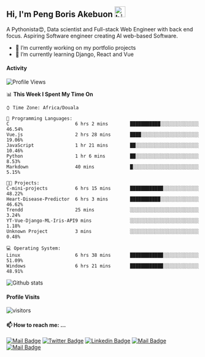  ## Hi, I'm Peng Boris Akebuon <img src="https://user-images.githubusercontent.com/1303154/88677602-1635ba80-d120-11ea-84d8-d263ba5fc3c0.gif" width="28px" alt="hi">

 A Pythonista😍, Data scientist and Full-stack Web Engineer with back end focus. Aspiring Software engineer creating AI web-based Software.
- 🔭 I’m currently working on my portfolio projects
- 🌱 I’m currently learning Django, React and Vue

#### Activity
<!--START_SECTION:waka-->
![Profile Views](http://img.shields.io/badge/Profile%20Views-356-blue)

📊 **This Week I Spent My Time On** 

```text
⌚︎ Time Zone: Africa/Douala

💬 Programming Languages: 
C                        6 hrs 2 mins        ███████████░░░░░░░░░░░░░░   46.54% 
Vue.js                   2 hrs 28 mins       ████░░░░░░░░░░░░░░░░░░░░░   19.06% 
JavaScript               1 hr 21 mins        ██░░░░░░░░░░░░░░░░░░░░░░░   10.46% 
Python                   1 hr 6 mins         ██░░░░░░░░░░░░░░░░░░░░░░░   8.53% 
Markdown                 40 mins             █░░░░░░░░░░░░░░░░░░░░░░░░   5.15%

🐱‍💻 Projects: 
C-mini-projects          6 hrs 15 mins       ████████████░░░░░░░░░░░░░   48.22% 
Heart-Disease-Predictor  6 hrs 3 mins        ███████████░░░░░░░░░░░░░░   46.62% 
Trendd                   25 mins             ░░░░░░░░░░░░░░░░░░░░░░░░░   3.24% 
YT-Vue-Django-ML-Iris-API9 mins              ░░░░░░░░░░░░░░░░░░░░░░░░░   1.18% 
Unknown Project          3 mins              ░░░░░░░░░░░░░░░░░░░░░░░░░   0.48%

💻 Operating System: 
Linux                    6 hrs 38 mins       ████████████░░░░░░░░░░░░░   51.09% 
Windows                  6 hrs 21 mins       ████████████░░░░░░░░░░░░░   48.91%

```


<!--END_SECTION:waka-->


![Github stats](https://github-readme-stats.vercel.app/api?username=itzomen&theme=vue&show_icons=true&count_private=true)
 
 #### Profile Visits 

![visitors](https://visitor-badge.glitch.me/badge?page_id=itzomen)

#### 📫 How to reach me: ...

[![Mail Badge](https://img.shields.io/badge/-itzomen-c0392b?style=flat&labelColor=c0392b&logo=gmail&logoColor=white)](mailto:peng.akebuon2468@gmail.com)
[![Twitter Badge](https://img.shields.io/badge/-@itz_an_omen-1ca0f1?style=flat&labelColor=1ca0f1&logo=twitter&logoColor=white&link=https://twitter.com/itz_an_omen)](https://twitter.com/itz_an_omen/) [![Linkedin Badge](https://img.shields.io/badge/-Peng_Boris_Akebuon-0e76a8?style=flat&labelColor=0e76a8&logo=linkedin&logoColor=white)](https://www.linkedin.com/in/peng-boris-akebuon-0b8ba0195/)
 [![Mail Badge](https://img.shields.io/badge/-Academy_Omen-e74c3c?style=flat&labelColor=e74c3c&logo=youtube&logoColor=white)](https://https://www.youtube.com/channel/UCknaAfNfqKQDQFnqP2zMA6A?view_as=subscriber)  [![Mail Badge](https://img.shields.io/badge/-@itz_an_omen-405DE6?style=flat&labelColor=5851DB&logo=instagram&logoColor=white)](https://instagram.com/itz_an_omen)
